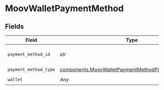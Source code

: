# MoovWalletPaymentMethod


## Fields

| Field                                                                                                                      | Type                                                                                                                       | Required                                                                                                                   | Description                                                                                                                |
| -------------------------------------------------------------------------------------------------------------------------- | -------------------------------------------------------------------------------------------------------------------------- | -------------------------------------------------------------------------------------------------------------------------- | -------------------------------------------------------------------------------------------------------------------------- |
| `payment_method_id`                                                                                                        | *str*                                                                                                                      | :heavy_check_mark:                                                                                                         | ID of the payment method.                                                                                                  |
| `payment_method_type`                                                                                                      | [components.MoovWalletPaymentMethodPaymentMethodType](../../models/components/moovwalletpaymentmethodpaymentmethodtype.md) | :heavy_check_mark:                                                                                                         | N/A                                                                                                                        |
| `wallet`                                                                                                                   | *Any*                                                                                                                      | :heavy_check_mark:                                                                                                         | N/A                                                                                                                        |